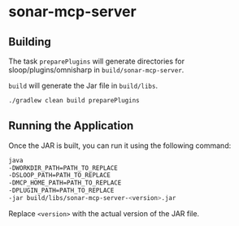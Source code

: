 # sonar-mcp-server

## Building

The task `preparePlugins` will generate directories for sloop/plugins/omnisharp in `build/sonar-mcp-server`.

`build` will generate the Jar file in `build/libs`.

```bash
./gradlew clean build preparePlugins
```

## Running the Application

Once the JAR is built, you can run it using the following command:

```bash
java                     
-DWORKDIR_PATH=PATH_TO_REPLACE
-DSLOOP_PATH=PATH_TO_REPLACE
-DMCP_HOME_PATH=PATH_TO_REPLACE
-DPLUGIN_PATH=PATH_TO_REPLACE
-jar build/libs/sonar-mcp-server-<version>.jar
```

Replace `<version>` with the actual version of the JAR file.
